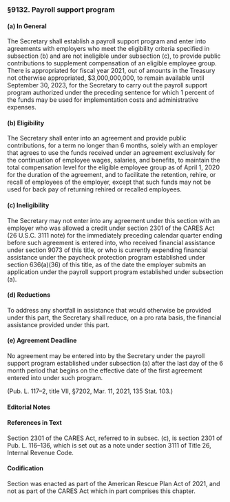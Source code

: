 ### §9132. Payroll support program ###

#### (a) In General ####

The Secretary shall establish a payroll support program and enter into agreements with employers who meet the eligibility criteria specified in subsection (b) and are not ineligible under subsection (c), to provide public contributions to supplement compensation of an eligible employee group. There is appropriated for fiscal year 2021, out of amounts in the Treasury not otherwise appropriated, $3,000,000,000, to remain available until September 30, 2023, for the Secretary to carry out the payroll support program authorized under the preceding sentence for which 1 percent of the funds may be used for implementation costs and administrative expenses.

#### (b) Eligibility ####

The Secretary shall enter into an agreement and provide public contributions, for a term no longer than 6 months, solely with an employer that agrees to use the funds received under an agreement exclusively for the continuation of employee wages, salaries, and benefits, to maintain the total compensation level for the eligible employee group as of April 1, 2020 for the duration of the agreement, and to facilitate the retention, rehire, or recall of employees of the employer, except that such funds may not be used for back pay of returning rehired or recalled employees.

#### (c) Ineligibility ####

The Secretary may not enter into any agreement under this section with an employer who was allowed a credit under section 2301 of the CARES Act (26 U.S.C. 3111 note) for the immediately preceding calendar quarter ending before such agreement is entered into, who received financial assistance under section 9073 of this title, or who is currently expending financial assistance under the paycheck protection program established under section 636(a)(36) of this title, as of the date the employer submits an application under the payroll support program established under subsection (a).

#### (d) Reductions ####

To address any shortfall in assistance that would otherwise be provided under this part, the Secretary shall reduce, on a pro rata basis, the financial assistance provided under this part.

#### (e) Agreement Deadline ####

No agreement may be entered into by the Secretary under the payroll support program established under subsection (a) after the last day of the 6 month period that begins on the effective date of the first agreement entered into under such program.

(Pub. L. 117–2, title VII, §7202, Mar. 11, 2021, 135 Stat. 103.)

#### **Editorial Notes** ####

#### References in Text ####

Section 2301 of the CARES Act, referred to in subsec. (c), is section 2301 of Pub. L. 116–136, which is set out as a note under section 3111 of Title 26, Internal Revenue Code.

#### Codification ####

Section was enacted as part of the American Rescue Plan Act of 2021, and not as part of the CARES Act which in part comprises this chapter.